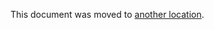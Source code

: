 This document was moved to [another location](/team/product-dev/retrospectives/postgresql_upgrade.md).

